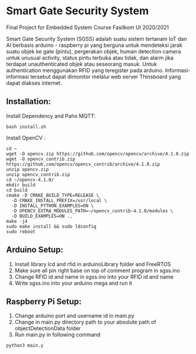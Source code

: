 # Smart Gate Security System
Final Project for Embedded System Course Fasilkom UI 2020/2021

Smart Gate Security System (SGSS) adalah suatu sistem tertanam IoT dan AI berbasis arduino - raspberry pi yang berguna untuk mendeteksi jarak suatu objek ke gate (pintu), pergerakan objek, human detection camera untuk unusual activity, status pintu terbuka atau tidak, dan alarm jika terdapat unauthenticated objek atau seseorang masuk. Untuk authentication menggunakan RFID yang teregister pada arduino. Informasi-informasi tersebut dapat dimonitor melalui web server Thinsboard yang dapat diakses internet.

## Installation:
Install Dependency and Paho MQTT:
```
bash install.sh
```
Install OpenCV :
```
cd ~
wget -O opencv.zip https://github.com/opencv/opencv/archive/4.1.0.zip
wget -O opencv_contrib.zip https://github.com/opencv/opencv_contrib/archive/4.1.0.zip
unzip opencv.zip
unzip opencv_contrib.zip
cd ~/opencv-4.1.0/
mkdir build
cd build
cmake -D CMAKE_BUILD_TYPE=RELEASE \
  -D CMAKE_INSTALL_PREFIX=/usr/local \
  -D INSTALL_PYTHON_EXAMPLES=ON \
  -D OPENCV_EXTRA_MODULES_PATH=~/opencv_contrib-4.1.0/modules \
  -D BUILD_EXAMPLES=ON ..
make -j4
sudo make install && sudo ldconfig
sudo reboot
```

## Arduino Setup:
1. Install library lcd and rfid in arduinoLibrary folder and FreeRTOS
2. Make sure all pin right base on top of comment program in sgss.ino
3. Change RFID id and name in sgss.ino into your RFID id and name
4. Write sgss.ino into your arduino mega and run it

## Raspberry Pi Setup:
1. Change arduino port and username id in main.py
2. Change in main.py directory path to your absolute path of objectDetectionData folder
3. Run main.py in following command
```
python3 main.y
```
